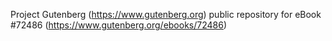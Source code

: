 Project Gutenberg (https://www.gutenberg.org) public repository
for eBook #72486 (https://www.gutenberg.org/ebooks/72486)
